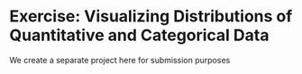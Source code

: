 # Exercise: Visualizing Distributions of Quantitative and Categorical Data

We create a separate project here for submission purposes
